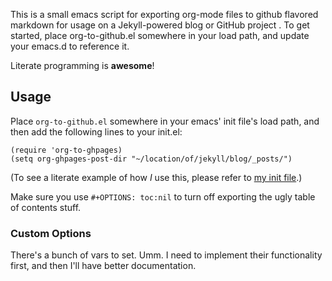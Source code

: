 This is a small emacs script for exporting org-mode files to github flavored markdown for usage on a Jekyll-powered blog or GitHub project . To get started, place org-to-github.el somewhere in your load path, and update your emacs.d to reference it. 

Literate programming is **awesome**! 

## Usage

Place `org-to-github.el` somewhere in your emacs' init file's load path, and then add the following lines to your init.el:

```common-lisp
(require 'org-to-ghpages)
(setq org-ghpages-post-dir "~/location/of/jekyll/blog/_posts/")
```

(To see a literate example of how *I* use this, please refer to [my init file](https://github.com/lambertington/dotfiles/blob/master/emacs.d/lambert-config.org#external-scripts).)

Make sure you use `#+OPTIONS: toc:nil` to turn off exporting the ugly table of contents stuff.

### Custom Options

There's a bunch of vars to set. Umm. I need to implement their functionality first, and then I'll have better documentation.
